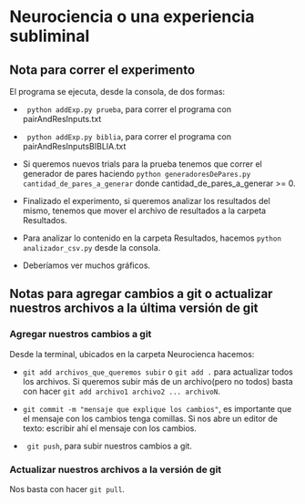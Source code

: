 # Neurociencia o una experiencia subliminal

## Nota para correr el experimento

El programa se ejecuta, desde la consola, de dos formas:
  
  + ``` python addExp.py prueba```, para correr el programa con pairAndResInputs.txt
  
  + ``` python addExp.py biblia```, para correr el programa con pairAndResInputsBIBLIA.txt
  
  + Si queremos nuevos trials para la prueba tenemos que correr el generador de pares haciendo ``` python generadoresDePares.py     cantidad_de_pares_a_generar ``` donde cantidad_de_pares_a_generar >= 0.
  
  + Finalizado el experimento, si queremos analizar los resultados del mismo, tenemos que mover el archivo de resultados a la       carpeta Resultados.
  
  + Para analizar lo contenido en la carpeta Resultados, hacemos ``` python analizador_csv.py ``` desde la consola.
  
  + Deberíamos ver muchos gráficos.

## Notas para agregar cambios a git o actualizar nuestros archivos a la última versión de  git

### Agregar nuestros cambios a git

Desde la terminal, ubicados en la carpeta Neurocienca hacemos:
  
  + ``` git add archivos_que_queremos subir ``` o ``` git add . ``` para actualizar todos los archivos.
    Si queremos subir más de un archivo(pero no todos) basta con hacer ``` git add archivo1 archivo2 ... archivoN ```.
    
  + ``` git commit -m "mensaje que explique los cambios" ```, es importante que el mensaje con los cambios tenga comillas. Si       nos abre un editor de texto: escribir ahí el mensaje con los cambios.
  
  + ``` git push```, para subir nuestros cambios a git.
  
### Actualizar nuestros archivos a la versión de git

Nos basta con hacer ``` git pull ```.

